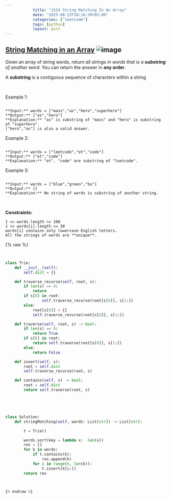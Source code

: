 ```yaml
---
            title: "1524 String Matching In An Array"
            date: "2025-08-23T10:16:39+02:00"
            categories: ["leetcode"]
            tags: [python]
            layout: post
---
```

            
## [String Matching in an Array](https://leetcode.com/problems/string-matching-in-an-array) ![image](https://img.shields.io/badge/Difficulty-Easy-brightgreen)

Given an array of string words, return *all strings in *words* that is a **substring** of another word*. You can return the answer in **any order**.

A **substring** is a contiguous sequence of characters within a string

 

Example 1:

```

**Input:** words = ["mass","as","hero","superhero"]
**Output:** ["as","hero"]
**Explanation:** "as" is substring of "mass" and "hero" is substring of "superhero".
["hero","as"] is also a valid answer.

```

Example 2:

```

**Input:** words = ["leetcode","et","code"]
**Output:** ["et","code"]
**Explanation:** "et", "code" are substring of "leetcode".

```

Example 3:

```

**Input:** words = ["blue","green","bu"]
**Output:** []
**Explanation:** No string of words is substring of another string.

```

 

**Constraints:**

	1 <= words.length <= 100
	1 <= words[i].length <= 30
	words[i] contains only lowercase English letters.
	All the strings of words are **unique**.

{% raw %}


```python


class Trie:
    def __init__(self):
        self.dict = {}

    def traverse_recurse(self, root, s):
        if len(s) == 0:
            return
        if s[0] in root:
                self.traverse_recurse(root[s[0]], s[1:])
        else:
            root[s[0]] = {}
            self.traverse_recurse(root[s[0]], s[1:])

    def traverse(self, root, s) -> bool:
        if len(s) == 0:
            return True
        if s[0] in root:
            return self.traverse(root[s[0]], s[1:])
        else:
            return False

    def insert(self, s):
        root = self.dict
        self.traverse_recurse(root, s)

    def contains(self, s) -> bool:
        root = self.dict
        return self.traverse(root, s)





class Solution:
    def stringMatching(self, words: List[str]) -> List[str]:

        t = Trie()

        words.sort(key = lambda x: -len(x))
        res = []
        for k in words:
            if t.contains(k):
                res.append(k)
            for i in range(0, len(k)):
                t.insert(k[i:])
        return res
        


{% endraw %}
```
